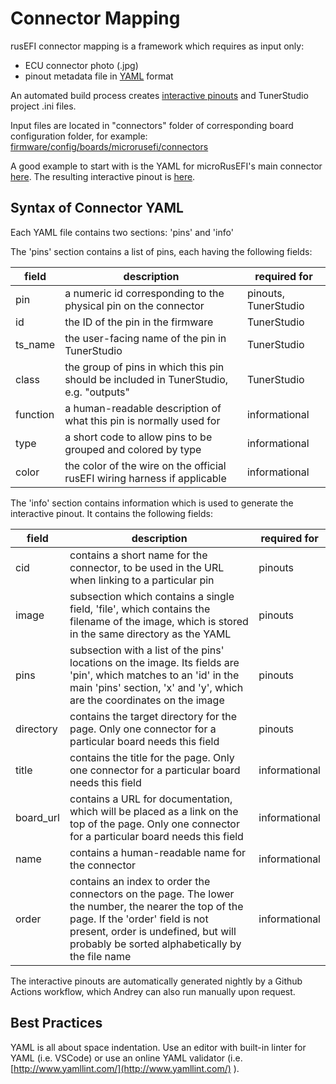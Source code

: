# Connector Mapping

rusEFI connector mapping is a framework which requires as input only:

- ECU connector photo (.jpg)
- pinout metadata file in [YAML](https://en.wikipedia.org/wiki/YAML) format

An automated build process creates [interactive pinouts](https://rusefi.com/docs/pinouts/) and TunerStudio project .ini files.

Input files are located in "connectors" folder of corresponding board configuration folder, for example: [firmware/config/boards/microrusefi/connectors](https://github.com/rusefi/rusefi/tree/master/firmware/config/boards/microrusefi/connectors)

A good example to start with is the YAML for microRusEFI's main connector [here](https://github.com/rusefi/rusefi/blob/master/firmware/config/boards/microrusefi/connectors/main.yaml).
The resulting interactive pinout is
[here](https://rusefi.com/docs/pinouts/microrusefi/).

## Syntax of Connector YAML

Each YAML file contains two sections: 'pins' and 'info'

The 'pins' section contains a list of pins, each having the following fields:  

|field   |description|required for|
|--------|-----------|------------|
|pin     |a numeric id corresponding to the physical pin on the connector|pinouts, TunerStudio|
|id      |the ID of the pin in the firmware|TunerStudio|
|ts_name |the user-facing name of the pin in TunerStudio|TunerStudio|  
|class   |the group of pins in which this pin should be included in TunerStudio, e.g. "outputs"|TunerStudio|
|function|a human-readable description of what this pin is normally used for|informational|
|type    |a short code to allow pins to be grouped and colored by type|informational|
|color   |the color of the wire on the official rusEFI wiring harness if applicable|informational|

The 'info' section contains information which is used to generate the interactive pinout. It contains the following fields:  

|field    |description|required for|
|---------|-----------|------------|
|cid      |contains a short name for the connector, to be used in the URL when linking to a particular pin|pinouts|
|image    |subsection which contains a single field, 'file', which contains the filename of the image, which is stored in the same directory as the YAML|pinouts|
|pins     |subsection with a list of the pins' locations on the image. Its fields are 'pin', which matches to an 'id' in the main 'pins' section, 'x' and 'y', which are the coordinates on the image|pinouts|
|directory|contains the target directory for the page. Only one connector for a particular board needs this field|pinouts|
|title    |contains the title for the page. Only one connector for a particular board needs this field|informational|
|board_url|contains a URL for documentation, which will be placed as a link on the top of the page. Only one connector for a particular board needs this field|informational|
|name     |contains a human-readable name for the connector|informational|
|order    |contains an index to order the connectors on the page. The lower the number, the nearer the top of the page. If the 'order' field is not present, order is undefined, but will probably be sorted alphabetically by the file name|informational|

The interactive pinouts are automatically generated nightly by a Github Actions workflow, which Andrey can also run manually upon request.

## Best Practices

YAML is all about space indentation.
Use an editor with built-in linter for YAML (i.e. VSCode) or use an online YAML validator
(i.e. [http://www.yamllint.com/](http://www.yamllint.com/) ).
